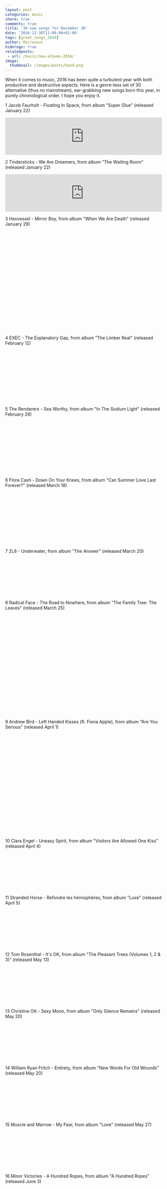 ```yaml
---
layout: post
categories: music
share: true
comments: true
title: '30 new songs for December 30'
date: '2016-12-30T11:00:00+01:00'
tags: [great_songs_2016]
author: Micronaut
hidelogo: true
relatedposts:
 - url: /music/new-albums-2016/
image:
  thumbnail: /images/posts/band.png
---
```


When it comes to music, 2016 has been quite a turbulent year with both productive and destructive aspects. Here is a genre-less set of 30 alternative (thus no mainstream), ear-grabbing new songs born this year, in purely chronological order. I hope you enjoy it.

<div class="text-divider"></div>

1 Jacob Faurholt - Floating In Space, from album "Super Glue" (released January 22)

<iframe class="center" style="border: 0; width: 100%; height: 120px;" src="https://bandcamp.com/EmbeddedPlayer/album=4182086103/size=large/bgcol=ffffff/linkcol=0687f5/tracklist=false/artwork=small/track=2793156840/transparent=true/" seamless><a href="http://jacobfaurholt.bandcamp.com/album/super-glue">Super Glue by Jacob Faurholt</a></iframe>

<div class="text-divider"></div>

2 Tindersticks - We Are Dreamers, from album "The Waiting Room" (released January 22)

<iframe class="center" style="border: 0; width: 100%; height: 120px;" src="https://bandcamp.com/EmbeddedPlayer/album=1854645091/size=large/bgcol=ffffff/linkcol=0687f5/tracklist=false/artwork=small/track=3095680086/transparent=true/" seamless><a href="http://tindersticks.bandcamp.com/album/the-waiting-room">the waiting room by Tindersticks</a></iframe>

<div class="text-divider"></div>

3 Hexvessel - Mirror Boy, from album "When We Are Death" (released January 29)

<figure class="invisible center">
<iframe width="70%" height="320" src="about:blank" data-src="https://www.youtube.com/embed/7fLoHYiYcHo" frameborder="0">&nbsp;</iframe>
</figure>

<div class="text-divider"></div>

4 EXEC - The Explanatory Gap, from album "The Limber Real" (released February 12)

<iframe class="invisible center" width="100%" height="166" scrolling="no" frameborder="no" src="about:blank" data-src="https://w.soundcloud.com/player/?url=https%3A//api.soundcloud.com/tracks/231502460&amp;color=ff5500&amp;auto_play=false&amp;hide_related=false&amp;show_comments=true&amp;show_user=true&amp;show_reposts=false"></iframe>

<div class="text-divider"></div>

5 The Renderers - Sea Worthy, from album "In The Sodium Light" (released  February 26)

<iframe class="invisible center" width="100%" height="166" scrolling="no" frameborder="no" src="about:blank" data-src="https://w.soundcloud.com/player/?url=https%3A//api.soundcloud.com/tracks/249192948&amp;color=ff5500&amp;auto_play=false&amp;hide_related=false&amp;show_comments=true&amp;show_user=true&amp;show_reposts=false"></iframe>

<div class="text-divider"></div>

6 Flora Cash - Down On Your Knees, from album "Can Summer Love Last Forever?" (released March 18)

<iframe class="invisible center" width="100%" height="166" scrolling="no" frameborder="no" src="about:blank" data-src="https://w.soundcloud.com/player/?url=https%3A//api.soundcloud.com/tracks/252402373&amp;color=ff5500&amp;auto_play=false&amp;hide_related=false&amp;show_comments=true&amp;show_user=true&amp;show_reposts=false"></iframe>

<div class="text-divider"></div>

7 2L8 - Underwater, from album "The Answer" (released March 20)

<iframe class="invisible center" style="border: 0; width: 100%; height: 120px;" src="about:blank" data-src="https://bandcamp.com/EmbeddedPlayer/album=1459242533/size=large/bgcol=ffffff/linkcol=0687f5/tracklist=false/artwork=small/track=3893670577/transparent=true/" seamless><a href="http://2l8toolate.bandcamp.com/album/the-answer">The Answer by 2L8</a></iframe>

<div class="text-divider"></div>

8 Radical Face - The Road to Nowhere, from album "The Family Tree: The Leaves" (released March 25)

<figure class="invisible center">
<iframe  width="70%" height="320" src="about:blank" data-src="https://www.youtube.com/embed/kgrp5BOU1dk" frameborder="0">&nbsp;</iframe>
</figure>

<div class="text-divider"></div>

9 Andrew Bird - Left Handed Kisses (ft. Fiona Apple), from album "Are You Serious" (released April 1)

<figure class="invisible center">
<iframe width="70%" height="320" src="about:blank" data-src="https://www.youtube.com/embed/RZwtWExDmoI" frameborder="0">&nbsp;</iframe>
</figure>

<div class="text-divider"></div>

10 Clara Engel - Uneasy Spirit, from album "Visitors Are Allowed One Kiss"  (released April 4)

<iframe class="invisible center" style="border: 0; width: 100%; height: 120px;" src="about:blank" data-src="https://bandcamp.com/EmbeddedPlayer/album=3208339800/size=large/bgcol=ffffff/linkcol=0687f5/tracklist=false/artwork=small/track=1352764325/transparent=true/" seamless><a href="http://claraengel.bandcamp.com/album/visitors-are-allowed-one-kiss">Visitors Are Allowed One Kiss by Clara Engel</a></iframe>

<div class="text-divider"></div>

11 Stranded Horse - Refondre les hémisphères, from album "Luxe" (released April 5)

<iframe class="invisible center" style="border: 0; width: 100%; height: 120px;" src="about:blank" data-src="https://bandcamp.com/EmbeddedPlayer/album=1776198911/size=large/bgcol=ffffff/linkcol=0687f5/tracklist=false/artwork=small/track=1722492473/transparent=true/" seamless><a href="http://talitres.bandcamp.com/album/luxe">Luxe by Stranded Horse</a></iframe>

<div class="text-divider"></div>

12 Tom Rosenthal - It's OK, from album "The Pleasant Trees (Volumes 1, 2 & 3)" (released May 13)

<iframe class="invisible center" style="border: 0; width: 100%; height: 120px;" src="about:blank" data-src="https://bandcamp.com/EmbeddedPlayer/album=3950964165/size=large/bgcol=ffffff/linkcol=0687f5/tracklist=false/artwork=small/track=2646278384/transparent=true/" seamless><a href="http://tomrosenthal.bandcamp.com/album/the-pleasant-trees-volumes-1-2-3">The Pleasant Trees (Volumes 1, 2 &amp; 3) by Tom Rosenthal</a></iframe>

<div class="text-divider"></div>

13 Christine Ott - Sexy Moon, from album "Only Silence Remains" (released May 20)

<iframe class="invisible center" style="border: 0; width: 100%; height: 120px;" src="about:blank" data-src="https://bandcamp.com/EmbeddedPlayer/album=2208932868/size=large/bgcol=ffffff/linkcol=0687f5/tracklist=false/artwork=small/track=1008412574/transparent=true/" seamless><a href="http://gizehrecords.bandcamp.com/album/only-silence-remains">Only Silence Remains by Christine Ott</a></iframe>

<div class="text-divider"></div>

14 William Ryan Fritch - Entirety, from album "New Words For Old Wounds" (released May 20)

<iframe class="invisible center" style="border: 0; width: 100%; height: 120px;" src="about:blank" data-src="https://bandcamp.com/EmbeddedPlayer/album=1179748458/size=large/bgcol=ffffff/linkcol=0687f5/tracklist=false/artwork=small/track=3026356538/transparent=true/" seamless><a href="http://williamryanfritch.bandcamp.com/album/new-words-for-old-wounds">New Words For Old Wounds by William Ryan Fritch</a></iframe>

<div class="text-divider"></div>

15 Muscle and Marrow - My Fear, from album "Love" (released May 27)

<iframe class="invisible center" style="border: 0; width: 100%; height: 120px;" src="about:blank" data-src="https://bandcamp.com/EmbeddedPlayer/album=3700940362/size=large/bgcol=ffffff/linkcol=0687f5/tracklist=false/artwork=small/track=2085599934/transparent=true/" seamless><a href="http://muscleandmarrow.bandcamp.com/album/love-2">Love by Muscle and Marrow</a></iframe>

<div class="text-divider"></div>

16 Minor Victories - A Hundred Ropes, from album "A Hundred Ropes" (released June 3)

<figure class="invisible center">
<iframe  width="70%" height="320" src="about:blank" data-src="https://www.youtube.com/embed/0oz6nzPSZLg" frameborder="0">&nbsp;</iframe>
</figure>

<div class="text-divider"></div>

17 T E Morris - The Sea Of Tranquility, from album "Newfoundland" (released June 24)

<iframe class="invisible center" style="border: 0; width: 100%; height: 120px;" src="about:blank" data-src="https://bandcamp.com/EmbeddedPlayer/album=1836066007/size=large/bgcol=ffffff/linkcol=0687f5/tracklist=false/artwork=small/track=372531999/transparent=true/" seamless><a href="http://olynkarecords.bandcamp.com/album/newfoundland-and-of-that-second-kingdom-will-i-sing">Newfoundland (And Of That Second Kingdom Will I Sing) by T E Morris</a></iframe>

<div class="text-divider"></div>

18 Porcelain Raft - That's What I See When I See You, from album "Pressed Flowers" (released June 30)

<figure class="invisible center">
<iframe width="70%" height="320" src="about:blank" data-src="https://www.youtube.com/embed/Z-Vj_9Exb48" frameborder="0">&nbsp;</iframe>
</figure>

<div class="text-divider"></div>

19 Sophie Hutchings - Dream Gate, from album "Wide Asleep" (released July 22)

<iframe class="invisible center" style="border: 0; width: 100%; height: 120px;" src="about:blank" data-src="https://bandcamp.com/EmbeddedPlayer/album=2013274079/size=large/bgcol=ffffff/linkcol=0687f5/tracklist=false/artwork=small/track=282390948/transparent=true/" seamless><a href="http://preservation.bandcamp.com/album/wide-asleep">Wide Asleep by Sophie Hutchings</a></iframe>

<div class="text-divider"></div>

20 Sam Moore & The Bad Palace - Dark Clouds, from album "The Devil's Fire" (released August 14)

<iframe class="invisible center" style="border: 0; width: 100%; height: 120px;" src="about:blank" data-src="https://bandcamp.com/EmbeddedPlayer/album=494534471/size=large/bgcol=ffffff/linkcol=0687f5/tracklist=false/artwork=small/track=1206347840/transparent=true/" seamless><a href="http://sammooreandthebadpalace.bandcamp.com/album/the-devils-fire-2">The Devil&#39;s Fire by Sam Moore &amp; The Bad Palace</a></iframe>

<div class="text-divider"></div>

21 bakers at dawn - can't understand it, from album "6 songs" (released August 16)

<iframe class="invisible center" style="border: 0; width: 100%; height: 120px;" src="about:blank" data-src="https://bandcamp.com/EmbeddedPlayer/album=2332105041/size=large/bgcol=ffffff/linkcol=0687f5/tracklist=false/artwork=small/track=1048067028/transparent=true/" seamless><a href="http://bakersatdawn.bandcamp.com/album/6-songs">6 songs by bakers at dawn</a></iframe>

<div class="text-divider"></div>

22 Lisa Hannigan - We The Drowned, from album "At Swim" (released August 19)

<figure class="invisible center">
<iframe width="70%" height="320" src="about:blank" data-src="https://www.youtube.com/embed/nv8l4BX0c4M" frameborder="0">&nbsp;</iframe>
</figure>

<div class="text-divider"></div>

23 King Creosote - You Just Want, from album "Astronaut Meets Appleman" (released September 2)

<figure class="invisible center">
<iframe  width="70%" height="320" src="about:blank" data-src="https://www.youtube.com/embed/JCqXVTnGzgU" frameborder="0">&nbsp;</iframe>
</figure>

<div class="text-divider"></div>

24 pg.lost - Deserter, from album "Versus" (released September 16)

<figure class="invisible center">
<iframe width="70%" height="320" src="about:blank" data-src="https://www.youtube.com/embed/2podF0XpIS4" frameborder="0">&nbsp;</iframe>
</figure>

<div class="text-divider"></div>

25 Gravitysays_i - More Than A Matter Of Instict, from album "Quantum Unknown" (released September 16)

<iframe class="invisible center" style="border: 0; width: 100%; height: 120px;" src="about:blank" data-src="https://bandcamp.com/EmbeddedPlayer/album=63328893/size=large/bgcol=ffffff/linkcol=0687f5/tracklist=false/artwork=small/track=1861454297/transparent=true/" seamless><a href="http://innerear-gravitysaysi.bandcamp.com/album/quantum-unknown">Quantum Unknown by Gravitysays_i</a></iframe>

<div class="text-divider"></div>

26 Jóhann Jóhannsson - By the Roes, and by the Hinds of the Field, from album "Orphée" (released September 16)

<figure class="invisible center">
<iframe width="70%" height="320" src="about:blank" data-src="https://www.youtube.com/embed/xcrFbc5F2q8" frameborder="0">&nbsp;</iframe>
</figure>

<div class="text-divider"></div>

27 House of Wolves - Darkness, from album "House of Wolves" (released September 30)

<iframe class="invisible center" style="border: 0; width: 100%; height: 120px;" src="about:blank" data-src="https://bandcamp.com/EmbeddedPlayer/album=4215733719/size=large/bgcol=ffffff/linkcol=0687f5/tracklist=false/artwork=small/track=2242629213/transparent=true/" seamless><a href="http://houseofwolves.bandcamp.com/album/house-of-wolves">House of Wolves by House of Wolves</a></iframe>

<div class="text-divider"></div>

28 Agnes Obel - Familiar, from album "Citizen Of Glass" (released October 21)

<figure class="invisible center">
<iframe width="70%" height="320" src="about:blank" data-src="https://www.youtube.com/embed/32kYH6XZrIo" frameborder="0">&nbsp;</iframe>
</figure>

<div class="text-divider"></div>

29 Noiserv - QUINZE, from album "00​:​00​:​00​:​00" (released October 28)

<iframe class="invisible center" style="border: 0; width: 100%; height: 120px;" src="about:blank" data-src="https://bandcamp.com/EmbeddedPlayer/album=2089862587/size=large/bgcol=ffffff/linkcol=0687f5/tracklist=false/artwork=small/track=1340510561/transparent=true/" seamless><a href="http://noiserv.bandcamp.com/album/00-00-00-00-2016">00:00:00:00 | 2016 by noiserv</a></iframe>

<div class="text-divider"></div>

30 Givan Lötz - Watchtower, from album "MAW" (released October 28)

<iframe class="invisible center" style="border: 0; width: 100%; height: 120px;" src="about:blank" data-src="https://bandcamp.com/EmbeddedPlayer/album=2421285518/size=large/bgcol=ffffff/linkcol=0687f5/tracklist=false/artwork=small/track=1337350509/transparent=true/" seamless><a href="http://other-electricities.bandcamp.com/album/maw">MAW by Givan Lötz</a></iframe>






















































